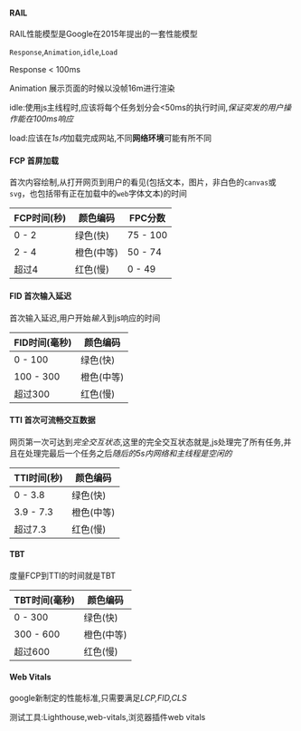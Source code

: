 #### RAIL

RAIL性能模型是Google在2015年提出的一套性能模型

`Response`,`Animation`,`idle`,`Load`

Response < 100ms

Animation 展示页面的时候以没帧16m进行渲染

idle:使用js主线程时,应该将每个任务划分会<50ms的执行时间,*保证突发的用户操作能在100ms响应*

load:应该在*1s内*加载完成网站,不同**网络环境**可能有所不同

#### FCP 首屏加载

首次内容绘制,从打开网页到用户的看见(包括文本，图片，非白色的`canvas`或`svg`，也包括带有正在加载中的`web`字体文本)的时间

| FCP时间(秒) | 颜色编码   | FPC分数  |
| ----------- | ---------- | -------- |
| 0 - 2       | 绿色(快)   | 75 - 100 |
| 2 - 4       | 橙色(中等) | 50 - 74  |
| 超过4       | 红色(慢)   | 0 - 49   |

#### FID 首次输入延迟

首次输入延迟,用户开始*输入*到js响应的时间

| FID时间(毫秒) | 颜色编码   |
| ------------- | ---------- |
| 0 - 100       | 绿色(快)   |
| 100 - 300     | 橙色(中等) |
| 超过300       | 红色(慢)   |

#### TTI 首次可流畅交互数据

网页第一次可达到*完全交互状态*,这里的完全交互状态就是,js处理完了所有任务,并且在处理完最后一个任务之后*随后的5s内网络和主线程是空闲的*

| TTI时间(秒) | 颜色编码   |
| ----------- | ---------- |
| 0 - 3.8     | 绿色(快)   |
| 3.9 - 7.3   | 橙色(中等) |
| 超过7.3     | 红色(慢)   |

#### TBT

度量FCP到TTI的时间就是TBT

| TBT时间(毫秒) | 颜色编码   |
| ------------- | ---------- |
| 0 - 300       | 绿色(快)   |
| 300 - 600     | 橙色(中等) |
| 超过600       | 红色(慢)   |

#### Web Vitals

google新制定的性能标准,只需要满足*LCP,FID,CLS*

测试工具:Lighthouse,web-vitals,浏览器插件web vitals